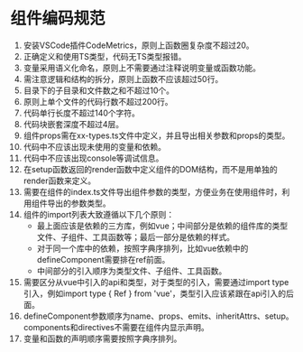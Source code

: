 # 组件编码规范

1. 安装VSCode插件CodeMetrics，原则上函数圈复杂度不超过20。
2. 正确定义和使用TS类型，代码无TS类型报错。
3. 变量采用语义化命名，原则上不需要通过注释说明变量或函数功能。
4. 需注意逻辑和结构的拆分，原则上函数不应该超过50行。
5. 目录下的子目录和文件数之和不超过10个。
6. 原则上单个文件的代码行数不超过200行。
7. 代码单行长度不超过140个字符。
8. 代码块嵌套深度不超过4层。
9. 组件props需在xx-types.ts文件中定义，并且导出相关参数和props的类型。
10. 代码中不应该出现未使用的变量和依赖。
11. 代码中不应该出现console等调试信息。
12. 在setup函数返回的render函数中定义组件的DOM结构，而不是用单独的render函数来定义。
13. 需要在组件的index.ts文件导出组件参数的类型，方便业务在使用组件时，利用组件导出的参数类型。
14. 组件的import列表大致遵循以下几个原则：
    - 最上面应该是依赖的三方库，例如vue；中间部分是依赖的组件库的类型文件、子组件、工具函数等；最后一部分是依赖的样式。
    - 对于同一个库中的依赖，按照字典序排列，比如vue依赖中的defineComponent需要排在ref前面。
    - 中间部分的引入顺序为类型文件、子组件、工具函数。
15. 需要区分从vue中引入的api和类型，对于类型的引入，需要通过import type引入，例如import type { Ref } from 'vue'，类型引入应该紧跟在api引入的后面。
16. defineComponent参数顺序为name、props、emits、inheritAttrs、setup。components和directives不需要在组件内显示声明。
17. 变量和函数的声明顺序需要按照字典序排列。
